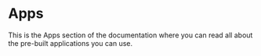 # Apps
This is the Apps section of the documentation where you can read all about the pre-built applications you can use. 